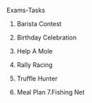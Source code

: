  Exams-Tasks

1. Barista Contest

2. Birthday Celebration

3. Help A Mole

4. Rally Racing 

5. Truffle Hunter

6. Meal Plan
7.Fishing Net
